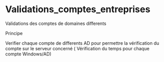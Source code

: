 # Validations_comptes_entreprises
Validations des comptes de domaines differents 

Principe 

Verifier chaque compte de differents AD pour permettre la vérification du compte sur le serveur concerné 
( Vérification du temps pour chaque compte Windows/AD)
